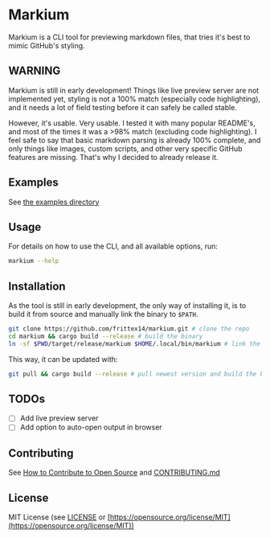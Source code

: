 # Markium

Markium is a CLI tool for previewing markdown files,
that tries it's best to mimic GitHub's styling.

## WARNING

Markium is still in early development! Things like live preview server are not
implemented yet, styling is not a 100% match (especially code highlighting),
and it needs a lot of field testing before it can safely be called stable.

However, it's usable. Very usable. I tested it with many popular README's,
and most of the times it was a >98% match (excluding code highlighting).
I feel safe to say that basic markdown parsing is already 100% complete,
and only things like images, custom scripts, and other very specific GitHub
features are missing. That's why I decided to already release it.

## Examples

See [the examples directory](https://github.com/frittex14/markium/tree/master/examples)

## Usage

For details on how to use the CLI, and all available options, run:

```bash
markium --help
```

## Installation

As the tool is still in early development, the only way of installing it,
is to build it from source and manually link the binary to `$PATH`.

```bash
git clone https://github.com/frittex14/markium.git # clone the repo
cd markium && cargo build --release # build the binary
ln -sf $PWD/target/release/markium $HOME/.local/bin/markium # link the binary to $PATH
```

This way, it can be updated with:

```bash
git pull && cargo build --release # pull newest version and build the binary
```

## TODOs

- [ ] Add live preview server
- [ ] Add option to auto-open output in browser

## Contributing

See [How to Contribute to Open Source](https://opensource.guide/how-to-contribute/) and [CONTRIBUTING.md](https://github.com/frittex14/markium/raw/master/CONTRIBUTING.md)

## License

MIT License (see [LICENSE](https://github.com/frittex14/markium/raw/master/LICENSE) or [https://opensource.org/license/MIT](https://opensource.org/license/MIT))

